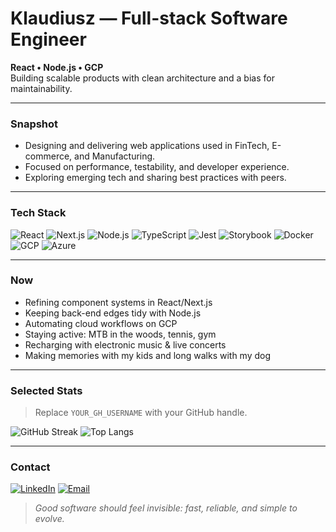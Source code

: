 # Klaudiusz — Full-stack Software Engineer
**React • Node.js • GCP**  
Building scalable products with clean architecture and a bias for maintainability.

---

### Snapshot
- Designing and delivering web applications used in FinTech, E-commerce, and Manufacturing.  
- Focused on performance, testability, and developer experience.  
- Exploring emerging tech and sharing best practices with peers.

---

### Tech Stack
![React](https://img.shields.io/badge/React-20232A?logo=react&logoColor=61DAFB)
![Next.js](https://img.shields.io/badge/Next.js-000000?logo=nextdotjs&logoColor=white)
![Node.js](https://img.shields.io/badge/Node.js-3C873A?logo=nodedotjs&logoColor=white)
![TypeScript](https://img.shields.io/badge/TypeScript-3178C6?logo=typescript&logoColor=white)
![Jest](https://img.shields.io/badge/Jest-C21325?logo=jest&logoColor=white)
![Storybook](https://img.shields.io/badge/Storybook-FF4785?logo=storybook&logoColor=white)
![Docker](https://img.shields.io/badge/Docker-2496ED?logo=docker&logoColor=white)
![GCP](https://img.shields.io/badge/GCP-4285F4?logo=googlecloud&logoColor=white)
![Azure](https://img.shields.io/badge/Azure-0078D4?logo=microsoftazure&logoColor=white)

---

### Now
- Refining component systems in React/Next.js  
- Keeping back-end edges tidy with Node.js  
- Automating cloud workflows on GCP  
- Staying active: MTB in the woods, tennis, gym  
- Recharging with electronic music & live concerts  
- Making memories with my kids and long walks with my dog

---

### Selected Stats
> Replace `YOUR_GH_USERNAME` with your GitHub handle.

![GitHub Streak](https://streak-stats.demolab.com?user=YOUR_GH_USERNAME&theme=transparent)
![Top Langs](https://github-readme-stats.vercel.app/api/top-langs/?username=YOUR_GH_USERNAME&layout=compact&hide_border=true&langs_count=8)

---

### Contact
[![LinkedIn](https://img.shields.io/badge/LinkedIn-klaudiuszm-0A66C2?logo=linkedin&logoColor=white)](https://linkedin.com/in/klaudiuszm)
[![Email](https://img.shields.io/badge/Email-klaudiusz.w.m%40gmail.com-333333)](mailto:klaudiusz.w.m@gmail.com)

> *Good software should feel invisible: fast, reliable, and simple to evolve.*
